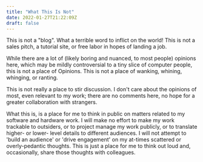 ```yaml
---
title: "What This Is Not"
date: 2022-01-27T21:22:09Z
draft: false 
---
```


This is not a "blog". What a terrible word to inflict on the world! This is not a sales pitch, a tutorial site, or free labor in hopes of landing a job. 

While there are a lot of (likely boring and nuanced, to most people) opinions here, which may be mildly controversial to a tiny slice of computer people, this is not a place of Opinions. This is not a place of wanking, whining, whinging, or ranting. 

This is not really a place to stir discussion. I don't care about the opinions of most, even relevant to my work; there are no comments here, no hope for a greater collaboration with strangers.

What this is, is a place for me to think in public on matters related to my software and hardware work. I will make no effort to make my work trackable to outsiders, or to project manage my work publicly, or to translate higher- or lower- level details to different audiences. I will not attempt to 'build an audience' or 'drive engagement' on my at-times scattered or overly-pedantic thoughts. This is just a place for me to think out loud and, occasionally, share those thoughts with colleagues. 
